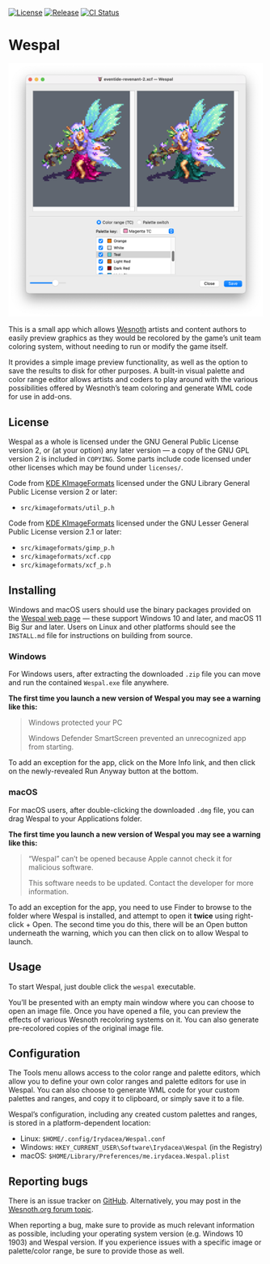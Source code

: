 [![License](https://img.shields.io/github/license/irydacea/wespal)](https://www.gnu.org/licenses/old-licenses/gpl-2.0.en.html) [![Release](https://img.shields.io/github/v/release/irydacea/wespal)](https://github.com/irydacea/wespal/releases) [![CI Status](https://img.shields.io/github/actions/workflow/status/irydacea/wespal/ci-build.yml)](https://github.com/irydacea/wespal/actions)

Wespal
======

![Main window screenshot](github/wespal-screenshot-main.png)

This is a small app which allows [Wesnoth][1] artists and content authors to easily preview graphics as they would be recolored by the game’s unit team coloring system, without needing to run or modify the game itself.

[1]: <https://www.wesnoth.org/>

It provides a simple image preview functionality, as well as the option to save the results to disk for other purposes. A built-in visual palette and color range editor allows artists and coders to play around with the various possibilities offered by Wesnoth’s team coloring and generate WML code for use in add-ons.


License
-------

Wespal as a whole is licensed under the GNU General Public License version 2, or (at your option) any later version — a copy of the GNU GPL version 2 is included in `COPYING`. Some parts include code licensed under other licenses which may be found under `licenses/`.

Code from [KDE KImageFormats][2] licensed under the GNU Library General Public License version 2 or later:

 * `src/kimageformats/util_p.h`

Code from [KDE KImageFormats][2] licensed under the GNU Lesser General Public License version 2.1 or later:

 * `src/kimageformats/gimp_p.h`
 * `src/kimageformats/xcf.cpp`
 * `src/kimageformats/xcf_p.h`

[2]: <https://api.kde.org/frameworks/kimageformats/html/index.html>


Installing
----------

Windows and macOS users should use the binary packages provided on the [Wespal web page][3] — these support Windows 10 and later, and macOS 11 Big Sur and later. Users on Linux and other platforms should see the `INSTALL.md` file for instructions on building from source.

[3]: <https://irydacea.me/projects/wespal>

### Windows

For Windows users, after extracting the downloaded `.zip` file you can move and run the contained `Wespal.exe` file anywhere.

**The first time you launch a new version of Wespal you may see a warning like this:**

> Windows protected your PC
>
> Windows Defender SmartScreen prevented an unrecognized app from starting.

To add an exception for the app, click on the More Info link, and then click on the newly-revealed Run Anyway button at the bottom.

### macOS

For macOS users, after double-clicking the downloaded `.dmg` file, you can drag Wespal to your Applications folder.

**The first time you launch a new version of Wespal you may see a warning like this:**

> “Wespal” can’t be opened because Apple cannot check it for malicious software.
>
> This software needs to be updated. Contact the developer for more information.

To add an exception for the app, you need to use Finder to browse to the folder where Wespal is installed, and attempt to open it **twice** using right-click + Open. The second time you do this, there will be an Open button underneath the warning, which you can then click on to allow Wespal to launch.


Usage
-----

To start Wespal, just double click the `wespal` executable.

You’ll be presented with an empty main window where you can choose to open an image file. Once you have opened a file, you can preview the effects of various Wesnoth recoloring systems on it. You can also generate pre-recolored copies of the original image file.


Configuration
-------------

The Tools menu allows access to the color range and palette editors, which allow you to define your own color ranges and palette editors for use in Wespal. You can also choose to generate WML code for your custom palettes and ranges, and copy it to clipboard, or simply save it to a file.

Wespal’s configuration, including any created custom palettes and ranges, is stored in a platform-dependent location:

* Linux: `$HOME/.config/Irydacea/Wespal.conf`
* Windows: `HKEY_CURRENT_USER\Software\Irydacea\Wespal` (in the Registry)
* macOS: `$HOME/Library/Preferences/me.irydacea.Wespal.plist`


Reporting bugs
--------------

There is an issue tracker on [GitHub][4]. Alternatively, you may post in the [Wesnoth.org forum topic][5].

[4]: https://github.com/irydacea/wespal/issues
[5]: https://r.wesnoth.org/t31965

When reporting a bug, make sure to provide as much relevant information as possible, including your operating system version (e.g. Windows 10 1903) and Wespal version. If you experience issues with a specific image or palette/color range, be sure to provide those as well.

